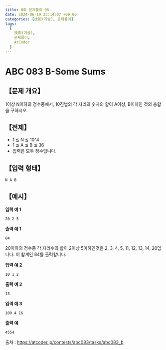 ```yaml
---
title: 0회 문제풀이 05
date: 2024-06-19 23:14:07 +09:00
categories: [技術(기술), 문제풀이]
tags:
  [
    技術(기술),
    문제풀이,
    AtCoder
  ]
---
```

# ABC 083 B-Some Sums
## 【문제 개요】
1이상 N이하의 정수중에서, 10진법의 각 자리의 숫자의 합이 A이상, B이하인 것의 총합을 구하시오.

## 【전제】
- 1 ≦ N ≦ 10^4
- 1 ≦ A ≦ B ≦ 36
- 입력은 모두 정수입니다.

## 【입력 형태】
```N A B```

## 【예시】

**입력 예 1**

```20 2 5```

**출력 예 1**

```84```

20이하의 정수중 각 자리수의 합이 2이상 5이하인것은 2, 3, 4, 5, 11, 12, 13, 14, 20입니다. 이 합계인 84를 출력합니다.

**입력 예 2**

```10 1 2```

**출력 예 2**

```13```
 
**입력 예 3**

```100 4 16```

**출력 예**

```4554```

출처 : <a href="https://atcoder.jp/contests/abc083/tasks/abc083_b">https://atcoder.jp/contests/abc083/tasks/abc083_b</a> 